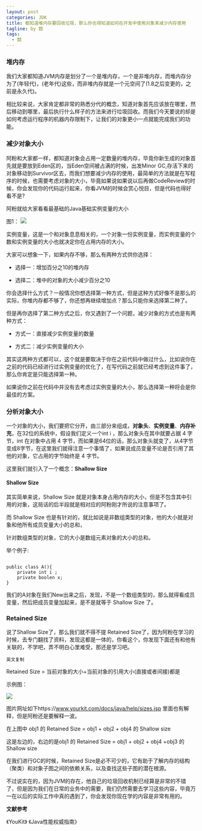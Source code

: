 ```yaml
---
layout: post
categories: JDK
title: 都知道堆内存要回收垃圾，那么你也得知道如何在开发中使用对象来减少内存使用
tagline: by 懿
tags: 
  - 懿
---
```



### 堆内存

我们大家都知道JVM内存是划分了一个是堆内存，一个是非堆内存，而堆内存分为了(年轻代)，(老年代)这些，而非堆内存就是一个元空间了(1.8之后变更的，之前是永久代)。

相比较来说，大家肯定都非常的熟悉分代的概念，知道对象首先应该放在哪里，然后移动到哪里，最后执行什么样子的方法来进行垃圾回收。而我们今天要说的却是如何考虑运行程序的机器内存限制下，让我们的对象更小一点就能完成我们的功能。

<!--more-->

### 减少对象大小

阿粉和大家都一样，都知道对象会占用一定数量的堆内存，毕竟你新生成的对象首先就是要放到Eden区的，当Eden空间被占满的时候，出发Minor GC,存活下来的对象移动到Survivor区去，而我们想要减少内存的使用，最简单的方法就是在写程序的时候，也需要考虑对象的大小，毕竟如果说如果说以后再做CodeReview的时候，你会发现你的代码运行起来，你看JVM的时候会赏心悦目，但是代码也得好看不是?

阿粉就给大家看看最基础的Java基础实例变量的大小

图1：
![](http://www.justdojava.com/assets/images/2019/java/image_yi/2021/01-28/1.JPG)

实例变量，这是一个和对象息息相关的，一个对象一份实例变量，而实例变量的个数和实例变量的大小也就决定你在占用内存的大小。

大家可以想象一下，如果内存不够，那么有两种方式供你选择：

- 选择一：增加百分之10的堆内存

- 选择二：堆中的对象的大小减少百分之10

你会选择什么方式？一般情况你想选择第一种方式，但是这种方式好像不是那么的实际，你堆内存都不够了，你还想再继续增加点？那么只能你来选择第二种了。

但是再你选择了第二种方式之后，你又遇到了一个问题，减少对象的方式也是有两种方式：

- 方式一：直接减少实例变量的数量

- 方式二：减少实例变量的大小

其实这两种方式都可以，这个就是要取决于你在之前代码中做过什么，比如说你在之前的代码已经进行过实例变量的优化了，在写代码之前就已经考虑到这件事了，那么你肯定是只能选择第一种。

如果说你之前在代码中并没有去考虑过实例变量的大小，那么选择第一种将会是你最佳的方案。

### 分析对象大小

一个对象的大小，我们要把它分开，由三部分来组成，**对象头**、**实例变量**、**内存补充**，在32位的系统中，假设我们定义一个int i ，那么对象头在其中就要占据 4 字节，int 在对象中占用 4 字节，而如果是64位的话，那么对象头就变了，从4字节变成8字节，在这里我们就得注意一个事情了，如果说成员变量不论是否引用了其他的对象，它占用的字节始终是 4 字节。

这里我们就引入了一个概念：**Shallow Size**

#### Shallow Size

其实简单来说，Shallow Size 就是对象本身占用内存的大小，但是不包含其中引用的对象，这局话的后半段就是相对应的阿粉刚才所说的注意事项了。

而 Shallow Size 也是有针对的，就比如说是非数组类型的对象，他的大小就是对象和他所有成员变量大小的总和，

针对数组类型的对象，它的大小是数组元素对象的大小的总和。

举个例子:

```

public class A(){
    private int i ;
    private boolen x;
}

```

我们的A对象在我们New出来之后，发现，不是一个数组类型的，那么就得看成员变量，然后把成员变量加起来，是不是就等于 Shallow Size 了。

### Retained Size

说了Shallow Size了，那么我们就不得不提 Retained Size了，因为阿粉在学习的时候，去专门翻找了资料，发现这都是一体的，你看这个，你发现下面还有和他有关联的，不学吧，弄不明白心里难受，那还是学习吧。

```
英文复制

```

Retained Size = 当前对象的大小+当前对象的引用大小(直接或者间接)都是

示例图：

![](http://www.justdojava.com/assets/images/2019/java/image_yi/2021/01-28/2.jpg)

图片网址如下https://www.yourkit.com/docs/java/help/sizes.jsp 里面也有解释，但是阿粉还是要解释一波。

在上图中 obj1 的 Retained Size = obj1 + obj2 + obj4 的 Shallow size

这是左边的，右边的是obj1 的 Retained Size = obj1 + obj2 + obj4 +obj3 的 Shallow size

在我们进行GC的时候，Retained Size是必不可少的，它有助于了解内存的结构（聚类）和对象子图之间的依赖关系，以及查找这些子图的潜在根源。

不过说实在的，因为JVM的存在，他自己的垃圾回收机制已经算是非常的不错了，但是因为我们在日常的业务中的需要，我们仍然需要去学习这些内容，毕竟万一在以后的实际工作中真的遇到了，你会发现你现在学的内容是非常有用的。

**文献参考**

《YouKit》
《Java性能权威指南》
